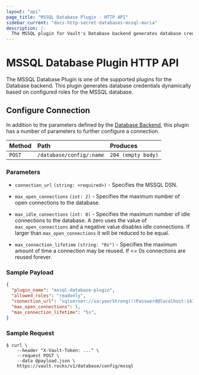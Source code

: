 ```yaml
---
layout: "api"
page_title: "MSSQL Database Plugin - HTTP API"
sidebar_current: "docs-http-secret-databases-mssql-maria"
description: |-
  The MSSQL plugin for Vault's Database backend generates database credentials to access MSSQL servers.
---
```


# MSSQL Database Plugin HTTP API

The MSSQL Database Plugin is one of the supported plugins for the Database
backend. This plugin generates database credentials dynamically based on
configured roles for the MSSQL database.

## Configure Connection

In addition to the parameters defined by the [Database
Backend](/api/secret/databases/index.html#configure-connection), this plugin
has a number of parameters to further configure a connection.

| Method   | Path                         | Produces               |
| :------- | :--------------------------- | :--------------------- |
| `POST`   | `/database/config/:name`     | `204 (empty body)` |

### Parameters
- `connection_url` `(string: <required>)` - Specifies the MSSQL DSN.

- `max_open_connections` `(int: 2)` - Specifies the maximum number of open
  connections to the database.

- `max_idle_connections` `(int: 0)` - Specifies the maximum number of idle
  connections to the database. A zero uses the value of `max_open_connections`
  and a negative value disables idle connections. If larger than
  `max_open_connections` it will be reduced to be equal.

- `max_connection_lifetime` `(string: "0s")` - Specifies the maximum amount of
  time a connection may be reused. If <= 0s connections are reused forever.

### Sample Payload

```json
{
  "plugin_name": "mssql-database-plugin",
  "allowed_roles": "readonly",
  "connection_url": "sqlserver://sa:yourStrong(!)Password@localhost:1433",
  "max_open_connections": 5,
  "max_connection_lifetime": "5s",
}
```

### Sample Request

```
$ curl \
    --header "X-Vault-Token: ..." \
    --request POST \
    --data @payload.json \
    https://vault.rocks/v1/database/config/mssql
```

